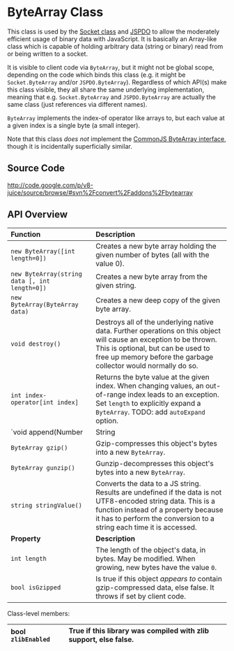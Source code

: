 

# ByteArray Class #

This class is used by the [Socket class](V8Convert_Socket.md) and [JSPDO](JSPDO.md) to allow the moderately efficient usage of binary data with JavaScript. It is basically an Array-like class which is capable of holding arbitrary data (string or binary) read from or being written to a socket.

It is visible to client code via `ByteArray`, but it might not be global scope, depending on the code which binds this class (e.g. it might be `Socket.ByteArray` and/or `JSPDO.ByteArray`). Regardless of which API(s) make this class visible, they all share the same underlying implementation, meaning that e.g. `Socket.ByteArray` and `JSPDO.ByteArray` are actually the same class (just references via different names).

`ByteArray` implements the index-of operator like arrays to, but each value at a given index is a single byte (a small integer).

Note that this class _does not_ implement the [CommonJS ByteArray interface](http://www.commonjs.org/specs/), though it is incidentally superficially similar.

## Source Code ##

http://code.google.com/p/v8-juice/source/browse/#svn%2Fconvert%2Faddons%2Fbytearray

## API Overview ##

|**Function** | **Description** |
|:------------|:----------------|
|`new ByteArray([int length=0])` | Creates a new byte array holding the given number of bytes (all with the value 0). |
|`new ByteArray(string data [, int length=0])` | Creates a new byte array from the given string. |
|`new ByteArray(ByteArray data)` | Creates a new deep copy of the given byte array. |
| `void destroy()` | Destroys all of the underlying native data. Further operations on this object will cause an exception to be thrown. This is optional, but can be used to free up memory before the garbage collector would normally do so. |
| `int index-operator[int index]` | Returns the byte value at the given index. When changing values, an out-of-range index leads to an exception. Set `length` to explicitly expand a `ByteArray`. TODO: add `autoExpand` option. |
| `void append(Number|String|ByteArray)` | Appends either a single byte or a set of string/ByteArray bytes to this buffer. |
| `ByteArray gzip()` | Gzip-compresses this object's bytes into a new `ByteArray`. |
| `ByteArray gunzip()` | Gunzip-decompresses this object's bytes into a new `ByteArray`. |
| `string stringValue()` | Converts the data to a JS string. Results are undefined if the data is not UTF8-encoded string data. This is a function instead of a property because it has to perform the conversion to a string each time it is accessed. |
|**Property** | **Description** |
| `int length` | The length of the object's data, in bytes. May be modified. When growing, new bytes have the value `0`. |
| `bool isGzipped` | Is true if this object _appears to_ contain gzip-compressed data, else false. It throws if set by client code. |

Class-level members:

| bool `zlibEnabled` | True if this library was compiled with zlib support, else false. |
|:-------------------|:-----------------------------------------------------------------|